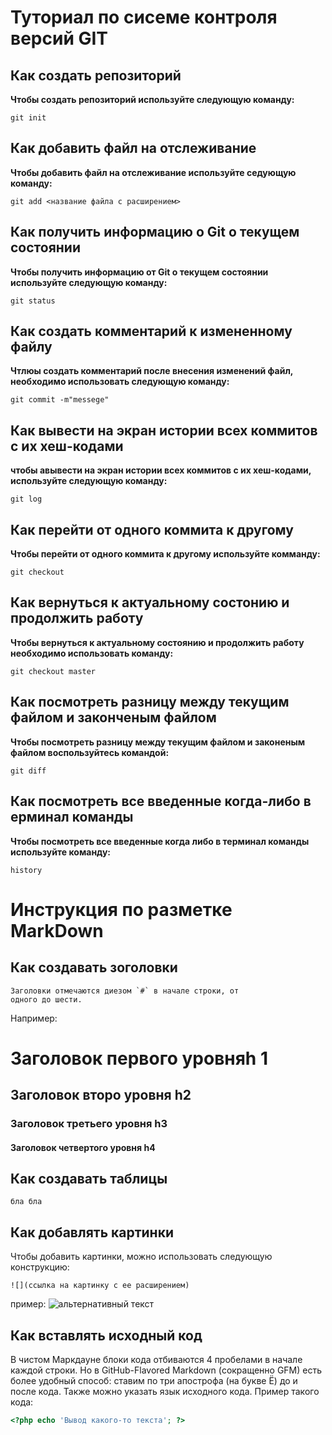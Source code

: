 # Туториал по сисеме контроля версий GIT

## Как создать репозиторий

**Чтобы создать репозиторий используйте следующую команду:**

```
git init
```

## Как добавить файл на отслеживание

**Чтобы добавить файл на отслеживание используйте седующую команду:**

```
git add <название файла с расширением>
```

## Как получить информацию о Git о текущем состоянии

**Чтобы получить информацию от Git о текущем состоянии используйте следующую команду:**

```
git status
```

## Как создать комментарий к измененному файлу

**Чтлюы создать комментарий после внесения изменений файл, необходимо использовать следующую команду:**

```
git commit -m"messege"
```

## Как вывести на экран истории всех коммитов с их хеш-кодами

**чтобы авывести на экран истории всех коммитов с их хеш-кодами, используйте следующую команду:**

```
git log
```

## Как перейти от одного коммита к другому

**Чтобы перейти от одного коммита к другому используйте комманду:**

```
git checkout
```

## Как вернуться к актуальному состонию и продолжить работу

**Чтобы вернуться к актуальному состоянию и продолжить работу необходимо использовать команду:**

```
git checkout master
```

## Как посмотреть разницу между текущим файлом и законченым файлом

**Чтобы посмотреть разницу между текущим файлом и законеным файлом воспользуйтесь командой:**

```
git diff
```

## Как посмотреть все введенные когда-либо в ерминал команды

**Чтобы посмотреть все введенные когда либо в терминал команды используйте команду:**

```
history
```


# Инструкция по разметке MarkDown

## Как создавать зоголовки

```
Заголовки отмечаются диезом `#` в начале строки, от
одного до шести.
```
 Например:
# Заголовок первого уровняh 1
## Заголовок второ уровня h2
### Заголовок третьего уровня h3
#### Заголовок четвертого уровня h4

## Как создавать таблицы

```
бла бла
```
## Как добавлять картинки

Чтобы добавить картинки, можно использовать следующую конструкцию:
```
![](ссылка на картинку с ее расширением)
```
пример:
![альтернативный текст](https://n1s2.hsmedia.ru/60/b5/cc/60b5cc5266a98b966e2f35c57ed388c8/690x380_0x0a330c2a_12567029551616070388.jpeg)
## Как вставлять исходный код

В чистом Маркдауне блоки кода отбиваются 4 пробелами в
начале каждой строки.
Но в GitHub-Flavored Markdown (сокращенно GFM) есть
более удобный способ: ставим по три апострофа (на букве
Ё) до и после кода. Также можно указать язык исходного
кода.
Пример такого кода:
```php
<?php echo 'Вывод какого-то текста'; ?>
```
